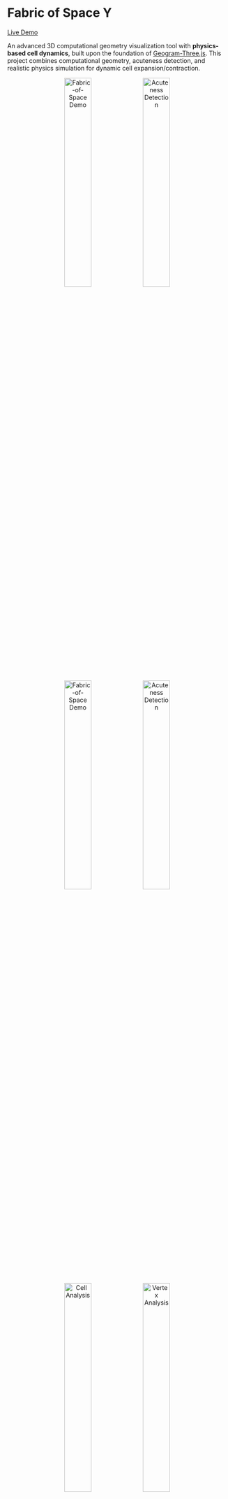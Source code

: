 # Fabric of Space Y

[Live Demo](https://virtualorganics.github.io/Fabric-of-Space-Y/)

An advanced 3D computational geometry visualization tool with **physics-based cell dynamics**, built upon the foundation of [Geogram-Three.js](https://github.com/VirtualOrganics/Geogram-Three.js). This project combines computational geometry, acuteness detection, and realistic physics simulation for dynamic cell expansion/contraction.

<p align="center">
  <img src="docs/Fabric_of_Space_7.png" alt="Fabric-of-Space Demo" width="35%">
  <img src="docs/Fabric_of_Space_8.png" alt="Acuteness Detection" width="35%"> 
</p>
<p align="center">
  <img src="docs/Fabric_of_Space_1.png" alt="Fabric-of-Space Demo" width="35%">
  <img src="docs/Fabric_of_Space_2.png" alt="Acuteness Detection" width="35%"> 
</p>
<p align="center">
  <img src="docs/Fabric_of_Space_3.png" alt="Cell Analysis" width="35%">
  <img src="docs/Fabric_of_Space_4.png" alt="Vertex Analysis" width="35%">
</p>

## 🌟 Key Features

### **Core Capabilities**
- **3D Delaunay Triangulation**: Compute Delaunay tetrahedralization of 3D point sets
- **3D Voronoi Diagrams**: Generate Voronoi cells from Delaunay triangulation
- **Periodic Boundary Conditions**: Support for periodic (toroidal) domains
- **WebAssembly Performance**: Native-speed computation in the browser
- **Interactive 3D Visualization**: Real-time Three.js rendering with orbit controls

### **🚀 Physics-Based Growth System** *(New in Y!)*
Revolutionary physics engine that creates realistic cell expansion/contraction:

- **Push-Pull Dynamics**: Growing cells push neighbors, shrinking cells pull
- **Force Amplification**: When growing meets shrinking cells, forces combine
- **Continuous Mode**: Cells continuously grow/shrink with real-time analysis
- **Physics Steps Control**: Run multiple physics steps between analyses
- **Boundary Scale**: Adjustable object scale (40-100%) to prevent boundary errors
- **Vibrant Color Gradient**: Deep Blue → Cyan → Green → Yellow → Orange → Red

### **🔍 Acuteness Detection System**
Advanced geometric analysis tools that detect and visualize acute angles in 3D structures:

- **📐 Cell Acuteness**: Analyzes dihedral angles between adjacent faces in Voronoi cells
- **🔲 Face Acuteness**: Counts acute interior angles in Voronoi face polygons  
- **⚫ Vertex Acuteness**: Measures acute angles in Delaunay tetrahedra vertices
- **🎨 Color-Coded Visualization**: Vibrant spectrum gradient for better contrast
- **📊 Interactive Legend**: Real-time color scale with cell counts
- **🧪 Unit Testing**: Comprehensive test suite with geometric validation
- **⚡ Performance Optimized**: Handles 1000+ points with live updates at 30+ FPS

### **⚡ Performance Optimizations**
- **Optimized Physics Engine**: 3-5x faster with typed arrays and vertex hashing
- **Neighbor Detection**: O(n) complexity using spatial hashing (was O(n²))
- **Force Calculations**: In-place calculations with reduced allocations
- **Voronoi Caching**: Reuses cell data during physics iterations
- **Performance Monitor**: Real-time stats for debugging and optimization
Sophisticated optimization system for handling large datasets:

- **FastAcuteness Engine**: Optimized analyzer for 500+ points
  - Pre-allocated typed arrays minimize garbage collection
  - Inline calculations without intermediate allocations
  - Smart neighbor limiting (checks 4-6 nearest instead of all)
  - Incremental updates for live animation
  
- **Adaptive Quality System**: Maintains smooth 30 FPS
  - Automatically reduces quality when performance drops
  - Frame skipping for complex computations
  - Progressive rendering for large datasets
  
- **Web Workers**: Parallel computation support
  - Automatic worker pool management
  - Chunk-based processing
  - Graceful fallback to single-threaded mode

- **Optimized Algorithms**:
  - Squared distance calculations (avoids expensive sqrt)
  - Early termination for high-acuteness cells
  - Optional performance profiling

### **🌱 Growth-Shrink Dynamics** *(New in X!)*
Revolutionary cell dynamics based on geometric properties:

- **4 Growth Modes**:
  - **+ Acute = + (only)**: Only cells above threshold grow
  - **+ Acute = + / - Acute = -**: Bidirectional growth/shrink
  - **+ Acute = - (only)**: Only cells above threshold shrink
  - **+ Acute = - / - Acute = +**: Inverse bidirectional
  
- **Dynamic Controls**:
  - Adjustable threshold (0-60)
  - Growth rate and damping
  - Power factor for non-linear dynamics
  - Real-time statistics display
  
- **Maintains Voronoi Structure**: 
  - Never directly edits polygons
  - Only moves generator points
  - Rebuilds Delaunay→Voronoi each frame

## 🚀 Quick Start

### Online Demo
Try it instantly: **[Live Demo](https://virtualorganics.github.io/Fabric-of-Space-Y/)**

### Local Development
```bash
# Clone the repository
git clone https://github.com/VirtualOrganics/Fabric-of-Space-Y.git
cd Fabric-of-Space-Y

# Start local server
python3 -m http.server 8000

# Open browser
open http://localhost:8000
```

## 🎮 Usage Guide

### Basic Controls
- **Points**: Number of random points to generate (4-2500)
- **Min Dist**: Minimum distance between generated points
- **Scale**: Boundary scale (40-100%) to prevent outlier errors
- **Periodic**: Toggle periodic boundary conditions
- **Ghost Cells**: Visualize periodic space wrapping

### 🚀 Physics Growth Controls
- **Enable**: Turn on physics-based growth system
- **Growth Mode**: How cells respond to acuteness
  - `+ Acute = + / - Acute = -`: High acuteness grows, low shrinks (recommended)
  - `+ Acute = + (only)`: Only high acuteness cells grow
  - `+ Acute = - (only)`: Only high acuteness cells shrink
  - `+ Acute = - / - Acute = +`: Inverse behavior
- **Threshold**: Acuteness threshold for growth/shrink decision
- **Rate**: Base growth rate multiplier
- **Force Str**: Physics force strength (higher = stronger push/pull)
- **Phys/Anal**: Physics steps between acuteness recalculations
- **Step Mode**: 
  - **Manual**: Step-by-step execution
  - **Auto**: Automatic stepping
  - **Equilibrium**: Run until stable
  - **Continuous**: Real-time continuous growth/shrink

### 🔍 Acuteness Detection Controls
- **Analysis Mode**: None, Faces, Cells (default)
- **Vertices/Edges/Faces**: Toggle visualizations
- **Color Legend**: Interactive with opacity controls
- **Cell Counts**: Real-time display of cells in each range

### Recommended Settings for Physics
1. Set **Scale** to 60-70% for non-periodic mode
2. Set **Threshold** to median acuteness value
3. Set **Growth Mode** to `+ Acute = + / - Acute = -`
4. Set **Phys/Anal** to 10-20 for visible changes
5. Select **Continuous** mode and click **Start**

### Color Legend
- **🔵 Blue**: Low acuteness (few acute angles)
- **🟢 Green**: Medium acuteness  
- **🟡 Yellow**: High acuteness
- **🔴 Red**: Maximum acuteness (many acute angles)

## 🔬 How the Model Works

### Mathematical Foundation

The Fabric-of-Space model is built on the duality between **Delaunay triangulation** and **Voronoi diagrams** in 3D space:

1. **Delaunay Triangulation**: Given a set of points in 3D, we compute a tetrahedralization where no point lies inside the circumsphere of any tetrahedron. This creates a network of tetrahedra that fills the convex hull of the points.

2. **Voronoi Diagram**: The dual of the Delaunay triangulation. Each Voronoi cell contains all points closer to its seed point than to any other seed point. The vertices of Voronoi cells are the circumcenters (barycenters) of Delaunay tetrahedra.

3. **Periodic Boundaries**: In periodic mode, the space wraps around like a 3D torus. Points near boundaries connect to points on the opposite side, creating a seamless, infinite tiling pattern.

### Implementation Architecture

```
Input Points → WASM Computation → JavaScript Processing → Three.js Visualization
     ↓               ↓                    ↓                      ↓
 3D Coordinates  Geogram Engine    Analysis & MIC         WebGL Rendering
                 (C++ via WASM)     Correction
```

#### 1. **WebAssembly Core (C++/Geogram)**
- Uses Geogram's robust geometric algorithms
- Computes Delaunay triangulation in native code speed
- Returns tetrahedra as vertex indices
- Handles periodic boundary conditions at the algorithmic level

#### 2. **JavaScript Processing Layer**
- **DelaunayComputation.js**: 
  - Manages WASM interface
  - Computes Voronoi vertices (tetrahedra barycenters)
  - Builds face adjacency relationships
  - Applies Minimum Image Convention (MIC) for periodic boundaries
  
- **GeometryAnalysis.js**:
  - Pure geometric calculations (no dependencies)
  - Computes angles between vectors
  - Counts acute angles in various contexts
  - Returns numerical scores for visualization

- **Visualizer.js**:
  - Maps analysis scores to colors
  - Creates Three.js meshes and materials
  - Manages color legends and UI updates

#### 3. **Three.js Visualization**
- Renders all geometric elements in real-time 3D
- Supports interactive camera controls
- Efficient mesh management and disposal
- Dynamic color updates based on analysis

### Acuteness Detection Algorithms

#### **Vertex Acuteness (Delaunay Tetrahedra Analysis)**
For each tetrahedron, we analyze the angles at each vertex:
```javascript
// For vertex V with edges to points A, B, C:
angle_AB_AC = arccos(dot(VA, VB) / (|VA| × |VB|))
angle_AB_BC = arccos(dot(VA, VC) / (|VA| × |VC|))
angle_AC_BC = arccos(dot(VB, VC) / (|VB| × |VC|))
// Count angles < 90° (π/2 radians)
```
This reveals "sliver" tetrahedra that indicate poor triangulation quality.

#### **Face Acuteness (Voronoi Face Polygon Analysis)**
For each Voronoi face (polygon between two cells):
1. Collect all tetrahedra containing both seed points
2. Extract their barycenters to form the face polygon
3. Sort vertices by angle to ensure proper polygon
4. Calculate interior angles at each vertex
5. Count angles < 90°

#### **Cell Acuteness (Voronoi Cell Analysis)**
For each Voronoi cell:
1. Collect all barycenters of tetrahedra containing the seed point
2. For each barycenter, find angles to nearby barycenters
3. Count all angles < 90° within the cell
4. Normalize by cell size for fair comparison

### Periodic Boundary Handling (MIC)

The **Minimum Image Convention** ensures correct visualization in periodic mode:
```javascript
// For any two points p1 and p2:
for each dimension i:
    delta = p2[i] - p1[i]
    if (delta > 0.5) p2[i] -= 1.0  // Wrap around
    if (delta < -0.5) p2[i] += 1.0  // Wrap around
```
This prevents "transverse connections" across boundaries and maintains local geometry.

### Performance Optimizations

1. **Efficient Data Structures**:
   - Face-to-tetrahedra adjacency maps
   - Cached barycenter calculations
   - Pre-sorted vertex arrays

2. **Mesh Management**:
   - Geometry disposal on updates
   - Material reuse where possible
   - Batched Three.js operations

3. **Algorithmic Efficiency**:
   - O(n log n) Delaunay triangulation
   - Linear-time Voronoi construction
   - Localized angle calculations

## 🔬 How Growth-Shrink Dynamics Work

### From Acuteness to Physical Change

The growth system creates a feedback loop between geometric analysis and mesh dynamics:

<p align="center">
  <img src="docs/Fabric_of_Space_7.png" alt="Growth System Overview" width="45%">
  <img src="docs/Fabric_of_Space_8.png" alt="Growth Settings" width="45%">
</p>

#### **1. Acuteness Analysis Phase**
Each Voronoi cell is analyzed for acute angles:
- **Cell Acuteness Score**: Count of acute dihedral angles (< 90°) between adjacent faces
- **Range**: Typically 0-20+ acute angles per cell
- **Meaning**: Higher scores = more "spiky" or irregular cells

#### **2. Growth Decision Phase**
Based on the cell's acuteness score and the threshold:
```javascript
// Determine growth direction based on mode and threshold
const isAboveThreshold = cellAcuteness > threshold;

switch(growthMode) {
  case '+ Acute = + (only)':
    // Only cells with high acuteness grow outward
    growthFactor = isAboveThreshold ? +1 : 0;
    break;
    
  case '+ Acute = + / - Acute = -':
    // High acuteness grows, low acuteness shrinks (default)
    growthFactor = isAboveThreshold ? +1 : -1;
    break;
    
  case '+ Acute = - (only)':
    // Only cells with high acuteness shrink inward
    growthFactor = isAboveThreshold ? -1 : 0;
    break;
    
  case '+ Acute = - / - Acute = +':
    // Inverse: high acuteness shrinks, low acuteness grows
    growthFactor = isAboveThreshold ? -1 : +1;
    break;
}
```

#### **3. Physical Movement Phase**
The growth factor determines how generator points move:
```javascript
// Calculate movement vector from generator to cell centroid
const toCentroid = [
  cellCentroid.x - generator.x,
  cellCentroid.y - generator.y,
  cellCentroid.z - generator.z
];

// Apply growth: positive = away from centroid, negative = toward centroid
generator.x += toCentroid.x * growthFactor * rate * deltaTime;
generator.y += toCentroid.y * growthFactor * rate * deltaTime;
generator.z += toCentroid.z * growthFactor * rate * deltaTime;
```

### 🔧 The Physical Mesh Transformation Process

Here's EXACTLY how acuteness values translate to mesh changes:

#### **Step 1: Calculate Cell Centroid**
For each Voronoi cell, we find its geometric center:
```javascript
// Collect all vertices of the Voronoi cell
const cellVertices = cell.faces.flatMap(face => face.vertices);

// Calculate centroid (average position)
const centroid = {
  x: cellVertices.reduce((sum, v) => sum + v.x, 0) / cellVertices.length,
  y: cellVertices.reduce((sum, v) => sum + v.y, 0) / cellVertices.length,
  z: cellVertices.reduce((sum, v) => sum + v.z, 0) / cellVertices.length
};
```

#### **Step 2: Determine Movement Direction**
Based on acuteness and growth mode:
```javascript
// Example: Cell has acuteness = 12, threshold = 10
// In "+ Acute = +" mode: 12 > 10, so growthFactor = +1

// Calculate vector FROM generator TO centroid
const direction = {
  x: centroid.x - generator.x,  // e.g., 0.3 - 0.2 = 0.1
  y: centroid.y - generator.y,  // e.g., 0.5 - 0.4 = 0.1
  z: centroid.z - generator.z   // e.g., 0.7 - 0.6 = 0.1
};
```

#### **Step 3: Apply the Movement**
The actual position change:
```javascript
// With growthFactor = +1, rate = 0.001, deltaTime = 16ms
const moveAmount = growthFactor * rate * deltaTime;  // +1 * 0.001 * 16 = 0.016

// POSITIVE growth (away from centroid = cell expands)
generator.x -= direction.x * moveAmount;  // 0.2 - (0.1 * 0.016) = 0.1984
generator.y -= direction.y * moveAmount;  // 0.4 - (0.1 * 0.016) = 0.3984
generator.z -= direction.z * moveAmount;  // 0.6 - (0.1 * 0.016) = 0.5984

// NEGATIVE growth (toward centroid = cell shrinks)
// Would be: generator.x += direction.x * moveAmount
```

#### **Step 4: Why This Changes the Mesh**
The KEY insight - moving the generator changes ALL its neighboring cells:

1. **Generator moves outward** → Its Voronoi cell EXPANDS
   - The "territory" it claims grows larger
   - Neighboring cells get compressed
   
2. **Generator moves inward** → Its Voronoi cell SHRINKS
   - The "territory" it claims gets smaller
   - Neighboring cells expand to fill the space

#### **Visual Example**
```
BEFORE (acuteness = 15, threshold = 10):
    N1 -------- N2
    |     G     |    G = Generator at (0.5, 0.5)
    |     •     |    C = Centroid at (0.5, 0.6)
    |     ↓     |    Cell is "spiky" (high acuteness)
    |     C     |
    N3 -------- N4

AFTER (growth mode "+ Acute = +"):
    N1 -------- N2
    |     •     |    G moved UP away from C
    |     G'    |    New position: (0.5, 0.492)
    |     ↑     |    Cell EXPANDED upward
    |     C     |    Neighbors compressed
    N3 -------- N4
```

#### **The Complete Transform Pipeline**
```javascript
// Every frame when growth is enabled:
1. analyzeAcuteness()      → cellScores = [12, 8, 15, 3, ...]
2. calculateMovements()    → deltas = [(0.01, -0.02, 0), ...]  
3. updateGenerators()      → points[i] += deltas[i]
4. recomputeDelaunay()     → new tetrahedra from moved points
5. rebuildVoronoi()        → new cells from new tetrahedra
6. updateThreeJS()         → new meshes rendered on screen
```

This is why you see cells "breathing" - generators are constantly moving based on their acuteness, which changes the Voronoi tessellation every frame!

#### **4. Mesh Reconstruction Phase**
After moving generators:
1. **Recompute Delaunay**: New triangulation with moved points
2. **Rebuild Voronoi**: Generate new cells from updated Delaunay
3. **Reanalyze Acuteness**: Calculate new scores for next frame
4. **Update Visualization**: Render new geometry with colors

This creates a dynamic system where:
- **Growing cells** push their generators outward → cells expand
- **Shrinking cells** pull their generators inward → cells contract
- **Neighbors adapt** automatically through Voronoi reconstruction
- **Topology preserved** through proper Delaunay-Voronoi duality

### Growth Settings Explained

<p align="center">
  <img src="docs/Fabric_of_Space_8.png" alt="Growth Settings Interface" width="60%">
</p>

#### **Enable Checkbox**
- Turns the growth system on/off
- When off, points remain static

#### **Mode Dropdown**
Selects how acuteness translates to growth:
- **+ Acute = + (only)**: Selective growth - only "spiky" cells expand
- **+ Acute = + / - Acute = -**: Balanced dynamics - spiky cells grow, smooth cells shrink
- **+ Acute = - (only)**: Selective shrinking - only "spiky" cells contract
- **+ Acute = - / - Acute = +**: Inverse dynamics - smooth cells grow, spiky cells shrink

#### **Threshold Slider (0-60)**
- **Purpose**: Defines what counts as "high" acuteness
- **Low values (0-10)**: Most cells considered high-acuteness
- **Medium values (10-30)**: Balanced classification
- **High values (30-60)**: Only very spiky cells considered high-acuteness
- **Tip**: Watch the average cell acuteness in the status bar for reference

#### **Rate Slider (0.0001-0.01)**
- **Purpose**: Base speed of growth/shrink movement
- **Low values**: Slow, smooth transitions
- **High values**: Fast, dynamic changes
- **Default**: 0.001 for visible but controlled motion

#### **Damping Slider (0-1)**
- **Purpose**: Smooths movement over time (momentum)
- **0**: No damping - instant response
- **0.7**: Default - smooth, natural motion
- **1**: Maximum damping - very slow response
- **Effect**: Higher damping = more fluid, less jittery movement

#### **Max Delta Slider (0.001-0.1)**
- **Purpose**: Limits maximum movement per frame
- **Safety feature**: Prevents explosive growth
- **Low values**: Very stable, slow maximum speed
- **High values**: Allows rapid changes
- **Default**: 0.02 for good balance

#### **Power Slider (0.5-3)**
- **Purpose**: Non-linear scaling of growth rate
- **< 1**: Dampens differences (more uniform growth)
- **= 1**: Linear relationship
- **> 1**: Amplifies differences (more dramatic variation)
- **Default**: 1.5 for noticeable but not extreme effects

#### **Statistics Display**
Real-time feedback showing:
- **Growing**: Number of cells currently expanding
- **Shrinking**: Number of cells currently contracting  
- **Static**: Number of cells not moving (below threshold in "only" modes)

### Mathematical Details

The complete growth equation for each generator point:
```
Δp = (C - p) × sign × (|acuteness - threshold| / threshold)^power × rate × damping × dt

Where:
- p = current generator position
- C = cell centroid position
- sign = growth direction (+1 or -1)
- acuteness = cell's acute angle count
- threshold = user-defined threshold
- power = non-linear scaling factor
- rate = base movement speed
- damping = momentum factor
- dt = frame time delta
```

With the constraint: `|Δp| ≤ maxDelta`

This ensures:
- Movement is proportional to distance from threshold
- Direction depends on mode and threshold comparison
- Speed is controlled by rate and damping
- Power creates non-linear response curves
- Max delta prevents instability

## 🔬 Technical Details

### Acuteness Analysis Algorithms

#### **Cell Acuteness**
Analyzes 3D Voronoi cells for acute dihedral angles:
```javascript
// For each cell, calculate angles between adjacent Voronoi vertices
const angle = calculateAngle(vec1, vec2);
if (angle < Math.PI / 2) acuteCount++; // Count acute angles
```

#### **Face Acuteness** 
Examines 2D Voronoi faces for acute interior angles:
```javascript
// For each vertex in face, calculate interior angle
const vec1 = [prev[0] - curr[0], prev[1] - curr[1], prev[2] - curr[2]];
const vec2 = [next[0] - curr[0], next[1] - curr[1], next[2] - curr[2]];
const angle = calculateAngle(vec1, vec2);
```

#### **Vertex Acuteness**
Measures acute angles in Delaunay tetrahedra:
```javascript
// For each tetrahedron vertex, analyze edge angles
const edges = others.map(v => [v[0] - center[0], v[1] - center[1], v[2] - center[2]]);
const angles = [calculateAngle(edges[0], edges[1]), ...];
```

### Data Structures
- **`DelaunayComputation`**: Core triangulation and analysis engine
- **`GeometryAnalysis`**: Pure geometric calculation functions
- **`FastAcuteness`**: Optimized analyzer for large datasets (500+ points)
- **`WorkerManager`**: Web Worker pool for parallel computation
- **`Visualizer`**: Three.js rendering and color mapping
- **Unit Tests**: Comprehensive validation with known geometries

### Performance Implementation Details

#### **FastAcuteness Engine**
The FastAcuteness analyzer achieves 5-10x speedup through:
```javascript
// Pre-allocated typed arrays
this.vertexBuffer = new Float32Array(maxVertices * 3);
this.distanceBuffer = new Float32Array(maxVertices);

// Inline calculations without array operations
const dx = x2 - x1;
const dy = y2 - y1;
const dz = z2 - z1;
const distSq = dx*dx + dy*dy + dz*dz; // No sqrt needed
```

#### **Adaptive Quality System**
Maintains target FPS by dynamically adjusting computation:
```javascript
if (frameTime > targetFrameTime) {
    this.qualityLevel = Math.max(0.1, this.qualityLevel * 0.9);
    this.skipFrames = Math.min(5, this.skipFrames + 1);
}
```

#### **Incremental Updates**
Only recalculates affected cells during animation:
```javascript
// Track which cells have moved
const movedCells = this.findMovedCells(prevPositions, newPositions);
// Update only those cells
movedCells.forEach(cellId => this.updateCellAcuteness(cellId));
```

## 🧪 Testing

### Built-in Test Suite
The project includes extensive unit tests:
```javascript
// Test geometric correctness with known shapes
testCubeGeometry();           // All angles should be 90° (non-acute)
testRegularTetrahedronGeometry(); // All angles should be 60° (acute)
testTriangularPrism();        // Mixed angle validation
```

### Running Tests
1. Open the application in your browser
2. Click **"Run Unit Tests"** button
3. Check browser console for detailed results
4. All tests should pass with ✅ green checkmarks

## 📚 API Reference

### Core Classes

#### `DelaunayComputation`
```javascript
const computation = new DelaunayComputation(points, isPeriodic);
await computation.compute(wasmModule);

// Access results
const tetrahedra = computation.getDelaunayTetrahedra();
const cells = computation.getCells();
const faces = computation.getFaces();
const vertices = computation.getVertices();
```

#### `GeometryAnalysis`
```javascript
import { analyzeAcuteness, vertexAcuteness, faceAcuteness, cellAcuteness } from './src/js/GeometryAnalysis.js';

// Run comprehensive analysis
const results = analyzeAcuteness(computation);
// Returns: { vertexScores: [...], faceScores: [...], cellScores: [...] }

// Individual analyses
const vertexScores = vertexAcuteness(computation);
const faceScores = faceAcuteness(computation);
const cellScores = cellAcuteness(computation);
```

#### `Visualizer`
```javascript
import * as Visualizer from './src/js/Visualizer.js';

// Initialize with THREE.js objects
Visualizer.initVisualizer(THREE, ConvexGeometry);

// Apply analysis coloring
Visualizer.applyAnalysisColoring(scene, meshGroups, analysisResults, 'CELL', computation);

// Remove analysis coloring
Visualizer.removeAnalysisColoring();
```

## 📊 Analysis Results Interpretation

### Understanding Acuteness Scores
- **Score 0**: No acute angles detected (e.g., perfect cube)
- **Low Scores (1-3)**: Few acute angles, generally regular geometry
- **Medium Scores (4-8)**: Moderate acuteness, some geometric irregularity
- **High Scores (9+)**: Many acute angles, highly irregular or "spiky" geometry

### Geometric Insights
- **High Cell Acuteness**: Indicates cells with sharp internal corners
- **High Face Acuteness**: Shows faces with pointed vertices
- **High Vertex Acuteness**: Reveals "sliver" tetrahedra in triangulation

## 🏗️ Project Structure

```
Fabric-of-Space-X/
├── 📄 index.html              # Main application
├── 📂 src/
│   ├── 📂 js/
│   │   ├── DelaunayComputation.js  # Core computation engine
│   │   ├── GeometryAnalysis.js     # Acuteness analysis algorithms
│   │   ├── GrowthSystem.js         # Growth-shrink dynamics (NEW!)
│   │   └── Visualizer.js           # Three.js visualization
│   └── 📂 cpp/                     # WASM source (from Geogram)
├── 📂 test/
│   └── GeometryAnalysis.test.js    # Unit test suite
├── 📂 dist/                        # Compiled WASM files
└── 📂 docs/                        # Documentation assets
```

## 🔧 Building from Source

### Prerequisites
- Emscripten SDK (for WASM compilation)
- Node.js (for development)
- C++17 compiler
- Python 3 (for local server)

### Build Steps
```bash
# Build WASM module (if modifying C++ code)
cd src/cpp
./build.sh

# Start development server
python3 -m http.server 8000
```

## 🎯 Use Cases

### Research Applications
- **Computational Geometry**: Study Voronoi diagram properties
- **Materials Science**: Analyze crystal structure irregularities  
- **Biology**: Examine cellular arrangements and acute interfaces
- **Physics**: Investigate particle packing and sharp boundaries

### Educational Use
- **Geometry Visualization**: Interactive 3D geometric concepts
- **Algorithm Demonstration**: Real-time triangulation algorithms
- **Mathematical Analysis**: Acute angle detection in 3D space

## 🤝 Contributing

We welcome contributions! Areas for improvement:
- 🔬 Advanced analysis algorithms
- 🎨 Enhanced visualization options
- ⚡ Performance optimizations
- 📊 Export/import functionality
- 🧪 Additional test cases

## 📋 Roadmap

- [ ] 📈 Statistical analysis tools
- [ ] 💾 Data export (CSV, JSON)
- [ ] 🎛️ Advanced filtering options
- [ ] 🔍 Zoom-to-acute-regions feature
- [ ] 📱 Mobile-responsive design
- [ ] 🎯 Batch processing mode

## 📄 License

This project is licensed under the MIT License. See the LICENSE file for details.

## 🙏 Acknowledgments

- **[Geogram](https://github.com/BrunoLevy/geogram)** by Bruno Levy - Core geometric algorithms
- **[Three.js](https://github.com/mrdoob/three.js)** - 3D visualization framework  
- **[Emscripten](https://emscripten.org/)** - WebAssembly compilation
- **[Geogram-Three.js](https://github.com/VirtualOrganics/Geogram-Three.js)** - Foundation project

## 📞 Support

- 🐛 **Issues**: [GitHub Issues](https://github.com/VirtualOrganics/Fabric-of-Space/issues)
- 💬 **Discussions**: [GitHub Discussions](https://github.com/VirtualOrganics/Fabric-of-Space/discussions)
- 📧 **Contact**: Open an issue for questions

---

**Made with ❤️ for the computational geometry community**
